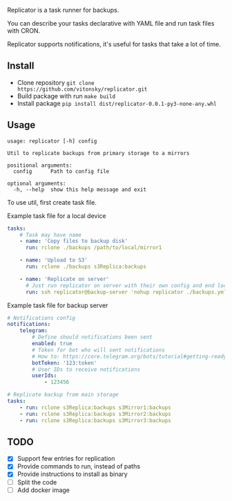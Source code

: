 Replicator is a task runner for backups.

You can describe your tasks declarative with YAML file and run task files with CRON.

Replicator supports notifications, it's useful for tasks that take a lot of time.

## Install

- Clone repository `git clone https://github.com/vitonsky/replicator.git`
- Build package with run `make build`
- Install package `pip install dist/replicator-0.0.1-py3-none-any.whl`

## Usage

```
usage: replicator [-h] config

Util to replicate backups from primary storage to a mirrors

positional arguments:
  config      Path to config file

optional arguments:
  -h, --help  show this help message and exit
```

To use util, first create task file.

Example task file for a local device
```yml
tasks:
    # Task may have name
    - name: 'Copy files to backup disk'
      run: rclone ./backups /path/to/local/mirror1

    - name: 'Upload to S3'
      run: rclone ./backups s3Replica:backups

    - name: 'Replicate on server'
      # Just run replicator on server with their own config and end locally
      run: ssh replicator@backup-server 'nohup replicator ./backups.yml > ./replicator.log 2>&1 </dev/null &'
```

Example task file for backup server
```yml
# Notifications config
notifications:
    telegram:
        # Define should notifications been sent
        enabled: true
        # Token for bot who will sent notifications
        # How to: https://core.telegram.org/bots/tutorial#getting-ready
        botToken: '123:token'
        # User IDs to receive notifications
        userIds:
            - 123456

# Replicate backup from main storage
tasks:
    - run: rclone s3Replica:backups s3Mirror1:backups
    - run: rclone s3Replica:backups s3Mirror2:backups
    - run: rclone s3Replica:backups s3Mirror3:backups
```

## TODO
- [x] Support few entries for replication
- [x] Provide commands to run, instead of paths
- [x] Provide instructions to install as binary
- [ ] Split the code
- [ ] Add docker image